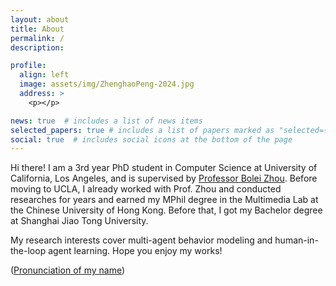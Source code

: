 ```yaml
---
layout: about
title: About
permalink: /
description: 

profile:
  align: left
  image: assets/img/ZhenghaoPeng-2024.jpg
  address: >
    <p></p>

news: true  # includes a list of news items
selected_papers: true # includes a list of papers marked as "selected={true}"
social: true  # includes social icons at the bottom of the page
---
```


Hi there! I am a 3rd year PhD student in Computer Science at University of California, Los Angeles, and is supervised by [Professor Bolei Zhou](https://boleizhou.github.io).
Before moving to UCLA, I already worked with Prof. Zhou and conducted researches for years and earned my MPhil degree in the Multimedia Lab at the Chinese University of Hong Kong. Before that, I got my Bachelor degree at Shanghai Jiao Tong University. 


My research interests cover multi-agent behavior modeling and human-in-the-loop agent learning. 
Hope you enjoy my works!

([Pronunciation of my name](pronunciation))

